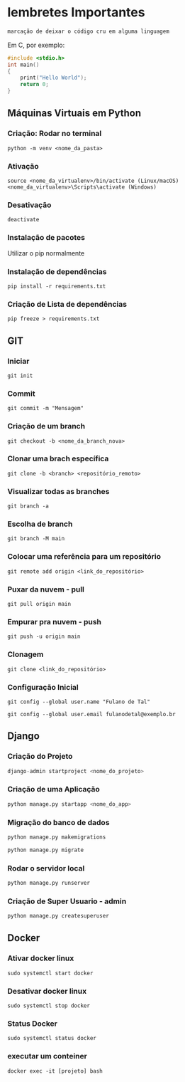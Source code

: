 # lembretes Importantes

~~~markdown
marcação de deixar o código cru em alguma linguagem
~~~~

Em C, por exemplo:

~~~C
#include <stdio.h>
int main()
{
    print("Hello World");
    return 0;
}
~~~

## Máquinas Virtuais em Python

### Criação: Rodar no terminal
~~~shell
python -m venv <nome_da_pasta>
~~~

### Ativação
~~~shell
source <nome_da_virtualenv>/bin/activate (Linux/macOS)
<nome_da_virtualenv>\Scripts\activate (Windows)
~~~

### Desativação
~~~shell
deactivate
~~~

### Instalação de pacotes
Utilizar o pip normalmente

### Instalação de dependências
~~~shell
pip install -r requirements.txt
~~~

### Criação de Lista de dependências
~~~shell
pip freeze > requirements.txt
~~~


## GIT

### Iniciar
~~~Shell
git init
~~~

### Commit
~~~Shell
git commit -m "Mensagem"
~~~

### Criação de um branch
~~~Shell
git checkout -b <nome_da_branch_nova>
~~~

### Clonar uma brach específica
~~~shell
git clone -b <branch> <repositório_remoto>
~~~

### Visualizar todas as branches
~~~shell
git branch -a
~~~

### Escolha de branch
~~~Shell
git branch -M main
~~~

### Colocar uma referência para um repositório
~~~Shell
git remote add origin <link_do_repositório> 
~~~

### Puxar da nuvem - pull
~~~Shell
git pull origin main
~~~

### Empurar pra nuvem - push
~~~Shell
git push -u origin main
~~~

### Clonagem
~~~Shell
git clone <link_do_repositório>
~~~

### Configuração Inicial
~~~Shell
git config --global user.name "Fulano de Tal"
~~~

~~~Shell
git config --global user.email fulanodetal@exemplo.br
~~~

## Django

### Criação do Projeto
~~~Python
django-admin startproject <nome_do_projeto>
~~~

### Criação de uma Aplicação
~~~Python
python manage.py startapp <nome_do_app>
~~~

### Migração do banco de dados
~~~Python
python manage.py makemigrations
~~~

~~~Python
python manage.py migrate
~~~

### Rodar o servidor local
~~~Python
python manage.py runserver
~~~

### Criação de Super Usuario - admin
~~~Python
python manage.py createsuperuser
~~~

## Docker

### Ativar docker linux
~~~shell
sudo systemctl start docker
~~~

### Desativar docker linux
~~~shell
sudo systemctl stop docker
~~~

### Status Docker
~~~shell
sudo systemctl status docker
~~~

### executar um conteiner
~~~shell
docker exec -it [projeto] bash
~~~
